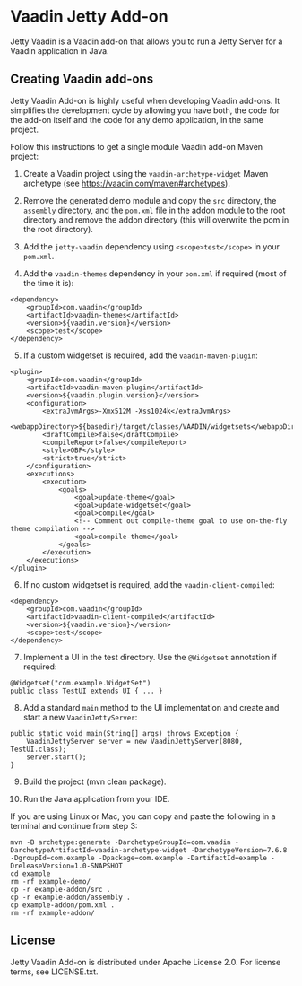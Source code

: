 # Vaadin Jetty Add-on

Jetty Vaadin is a Vaadin add-on that allows you to run a Jetty Server for a Vaadin application in Java.

## Creating Vaadin add-ons

Jetty Vaadin Add-on is highly useful when developing Vaadin add-ons. It simplifies the development cycle by allowing you have both, the code for the add-on itself and the code for any demo application, in the same project.

Follow this instructions to get a single module Vaadin add-on Maven project:

1. Create a Vaadin project using the `vaadin-archetype-widget` Maven archetype (see <https://vaadin.com/maven#archetypes>).

2. Remove the generated demo module and copy the `src` directory, the `assembly` directory, and the `pom.xml` file in the addon module to the root directory and remove the addon directory (this will overwrite the pom in the root directory).

3. Add the `jetty-vaadin` dependency using `<scope>test</scope>` in your `pom.xml`.

4. Add the `vaadin-themes` dependency in your `pom.xml` if required (most of the time it is):

```
<dependency>
    <groupId>com.vaadin</groupId>
    <artifactId>vaadin-themes</artifactId>
    <version>${vaadin.version}</version>
    <scope>test</scope>
</dependency>
```

5. If a custom widgetset is required, add the `vaadin-maven-plugin`:

```
<plugin>
    <groupId>com.vaadin</groupId>
    <artifactId>vaadin-maven-plugin</artifactId>
    <version>${vaadin.plugin.version}</version>
    <configuration>
        <extraJvmArgs>-Xmx512M -Xss1024k</extraJvmArgs>
        <webappDirectory>${basedir}/target/classes/VAADIN/widgetsets</webappDirectory>
        <draftCompile>false</draftCompile>
        <compileReport>false</compileReport>
        <style>OBF</style>
        <strict>true</strict>
    </configuration>
    <executions>
        <execution>
            <goals>
                <goal>update-theme</goal>
                <goal>update-widgetset</goal>
                <goal>compile</goal>
                <!-- Comment out compile-theme goal to use on-the-fly theme compilation -->
                <goal>compile-theme</goal>
            </goals>
        </execution>
    </executions>
</plugin>
```

6. If no custom widgetset is required, add the `vaadin-client-compiled`:

```
<dependency>
    <groupId>com.vaadin</groupId>
    <artifactId>vaadin-client-compiled</artifactId>
    <version>${vaadin.version}</version>
    <scope>test</scope>
</dependency>

```

7. Implement a UI in the test directory. Use the `@Widgetset` annotation if required:

```
@Widgetset("com.example.WidgetSet")
public class TestUI extends UI { ... }
```

8. Add a standard `main` method to the UI implementation and create and start a new `VaadinJettyServer`:

```
public static void main(String[] args) throws Exception {
    VaadinJettyServer server = new VaadinJettyServer(8080, TestUI.class);
    server.start();
}

```

9. Build the project (mvn clean package).

10. Run the Java application from your IDE.

If you are using Linux or Mac, you can copy and paste the following in a terminal and continue from step 3:

```
mvn -B archetype:generate -DarchetypeGroupId=com.vaadin -DarchetypeArtifactId=vaadin-archetype-widget -DarchetypeVersion=7.6.8 -DgroupId=com.example -Dpackage=com.example -DartifactId=example -DreleaseVersion=1.0-SNAPSHOT
cd example
rm -rf example-demo/
cp -r example-addon/src .
cp -r example-addon/assembly .
cp example-addon/pom.xml .
rm -rf example-addon/
```

## License

Jetty Vaadin Add-on is distributed under Apache License 2.0. For license terms, see LICENSE.txt.
